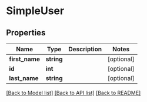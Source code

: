 # SimpleUser

## Properties
Name | Type | Description | Notes
------------ | ------------- | ------------- | -------------
**first_name** | **string** |  | [optional] 
**id** | **int** |  | [optional] 
**last_name** | **string** |  | [optional] 

[[Back to Model list]](../README.md#documentation-for-models) [[Back to API list]](../README.md#documentation-for-api-endpoints) [[Back to README]](../README.md)


